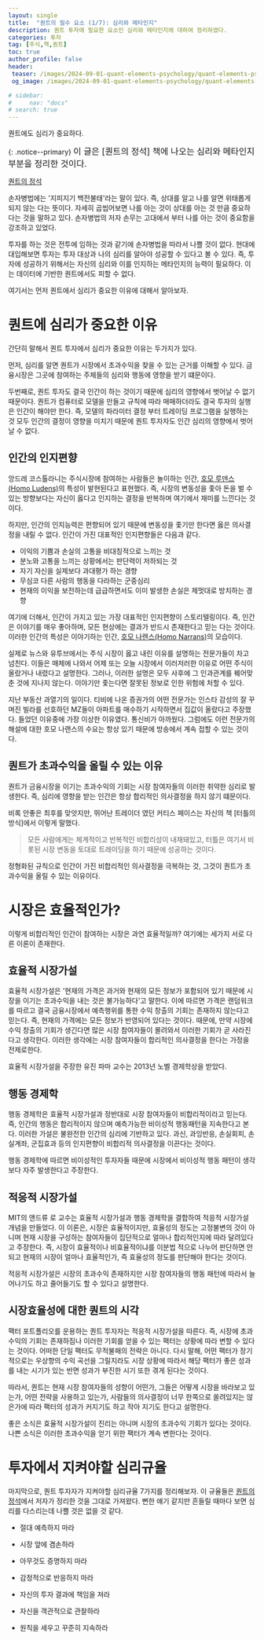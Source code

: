 ```yaml
---
layout: single
title:  "퀀트의 필수 요소 (1/7): 심리와 메타인지"
description: 퀀트 투자에 필요한 요소인 심리와 메타인지에 대하여 정리하였다.
categories: 투자
tag: [주식,책,퀀트]
toc: true
author_profile: false
header:
 teaser: /images/2024-09-01-quant-elements-psychology/quant-elements-psychology-thumbnail.webp
 og_image: /images/2024-09-01-quant-elements-psychology/quant-elements-psychology-thumbnail.webp

# sidebar:
#     nav: "docs"
# search: true
---
```

퀀트에도 심리가 중요하다.

{: .notice--primary}
<span style="font-size: 1.25em;">이 글은 [퀀트의 정석] 책에 나오는 심리와 메타인지 부분을 정리한 것이다.</span>

[퀀트의 정석](/투자/quant-way-book/)

손자병법에는 '지피지기 백전불태'라는 말이 있다. 즉, 상대를 알고 나를 알면 위태롭게 되지 않는 다는 뜻이다. 자세히 곱씹어보면 나를 아는 것이 상대를 아는 것 만큼 중요하다는 것을 말하고 있다. 손자병법의 저자 손무는 고대에서 부터 나를 아는 것이 중요함을 강조하고 있었다.

투자를 하는 것은 전투에 임하는 것과 같기에 손자병법을 따라서 나쁠 것이 없다. 현대에 대입해보면 투자는 투자 대상과 나의 심리를 알아야 성공할 수 있다고 볼 수 있다. 즉, 투자에 성공하기 위해서는 자신의 심리와 이를 인지하는 메타인지의 능력이 필요하다. 이는 데이터에 기반한 퀀트에서도 피할 수 없다.

여기서는 먼저 퀀트에서 심리가 중요한 이유에 대해서 알아보자.

# 퀀트에 심리가 중요한 이유
간단히 말해서 퀀트 투자에서 심리가 중요한 이유는 두가지가 있다.

먼저, 심리를 알면 퀀트가 시장에서 초과수익을 찾을 수 있는 근거를 이해할 수 있다. 금융시장은 그곳에 참여하는 주체들의 심리와 행동에 영향을 받기 떄문이다.

두번째로, 퀀트 투자도 결국 인간이 하는 것이기 때문에 심리의 영향에서 벗어날 수 없기 때문이다. 퀀트가 컴퓨터로 모델을 만들고 규칙에 따라 매매하더라도 결국 투자의 실행은 인간이 해야만 한다. 즉, 모델의 파라미터 결정 부터 트레이딩 프로그램을 실행하는 것 모두 인간의 결정이 영향을 미치기 때문에 퀀트 투자자도 인간 심리의 영향에서 벗어날 수 없다.

## 인간의 인지편향
앙드레 코스톨라니는 주식시장에 참여하는 사람들은 놀이하는 인간, [호모 루덴스(Homo Ludens)](https://ko.wikipedia.org/wiki/%ED%98%B8%EB%AA%A8_%EB%A3%A8%EB%8D%B4%EC%8A%A4)의 특성이 발현된다고 표현했다. 즉, 시장의 변동성을 좇아 돈을 벌 수 있는 방향보다는 자신이 옳다고 인지하는 결정을 반복하며 여기에서 재미를 느낀다는 것이다. 

하지만, 인간의 인지능력은 편향되어 있기 때문에 변동성을 좇기만 한다면 옳은 의사결정을 내릴 수 없다. 인간이 가진 대표적인 인지편향들은 다음과 같다. 
- 이익의 기쁨과 손실의 고통을 비대칭적으로 느끼는 것
- 분노와 고통을 느끼는 상황에서는 판단력이 저하되는 것
- 자기 자신을 실제보다 과대평가 하는 경향
- 무심코 다른 사람의 행동을 다라하는 군중심리
- 현재의 이익을 보전하는데 급급하면서도 이미 발생한 손실은 제멋대로 방치하는 경향

여기에 더해서, 인간이 가지고 있는 가장 대표적인 인지편향이 스토리텔링이다. 즉, 인간은 이야기를 매우 좋아하며, 모든 현상에는 결과가 반드시 존재한다고 믿는 다는 것이다. 이러한 인간의 특성은 이야기하는 인간, [호모 나렌스(Homo Narrans)](https://ko.wikipedia.org/wiki/%ED%98%B8%EB%AA%A8_%EB%82%98%EB%A0%8C%EC%8A%A4)의 모습이다. 

실제로 뉴스와 유투브에서는 주식 시장이 옳고 내린 이유를 설명하는 전문가들이 차고 넘친다. 이들은 매체에 나와서 어제 또는 오늘 시장에서 이러저러한 이유로 어떤 주식이 올랐거나 내렸다고 설명한다. 그러나, 이러한 설명은 모두 사후에 그 인과관계를 꿰어맞춘 것에 지나지 않는다. 이야기만 좇는다면 잘못된 정보로 인한 위험에 처할 수 있다. 

지난 부동산 과열기의 일이다. 티비에 나온 증권가의 어떤 전문가는 인스타 감성의 잘 꾸며진 빌라를 선호하던 MZ들이 아파트를 매수하기 시작하면서 집값이 올랐다고 주장했다. 들었던 이유중에 가장 이상한 이유였다. 통신비가 아까웠다. 그럼에도 이런 전문가의 해설에 대한 호모 나랜스의 수요는 항상 있기 때문에 방송에서 계속 접할 수 있는 것이다.

## 퀀트가 초과수익을 올릴 수 있는 이유
퀀트가 금융시장을 이기는 초과수익의 기회는 시장 참여자들의 이러한 취약한 심리로 발생한다. 즉, 심리에 영향을 받는 인간은 항상 합리적인 의사결정을 하지 않기 떄문이다. 

비록 안좋은 최후를 맞앗지만, 뛰어난 트레이더 였던 커티스 페이스는 자신의 책 [터틀의 방식]에서 이렇게 말했다. 

> 모든 사람에게는 체계적이고 반복적인 비합리성이 내재돼있고, 터틀은 여기서 비롯된 시장 변동을 토대로 트레이딩을 하기 때문에 성공하는 것이다.

정형화된 규칙으로 인간이 가진 비합리적인 의사결정을 극복하는 것, 그것이 퀀트가 초과수익을 올릴 수 있는 이유이다.

# 시장은 효율적인가?
이렇게 비합리적인 인간이 참여하는 시장은 과연 효율적일까? 
여기에는 세가지 서로 다른 이론이 존재한다. 

## 효율적 시장가설
효율적 시장가설은 '현재의 가격은 과거와 현재의 모든 정보가 포함되어 있기 때문에 시장을 이기는 초과수익을 내는 것은 불가능하다'고 말한다. 이에 따르면 가격은 랜덤워크를 따르고 결국 금융시장에서 예측행위를 통한 수익 창출의 기회는 존재하지 않는다고 믿는다. 즉, 현재의 가격에는 모든 정보가 반영되어 있다는 것이다. 때문에, 만약 시장에 수익 창출의 기회가 생긴다면 많은 시장 참여자들이 몰려와서 이러한 기회가 곧 사라진다고 생각한다. 이러한 생각에는 시장 참여자들이 합리적인 의사결정을 한다는 가정을 전제로한다. 

효율적 시장가설을 주장한 유진 파마 교수는 2013년 노벨 경제학상을 받았다. 

## 행동 경제학
행동 경제학은 효율적 시장가설과 정반대로 시장 참여자들이 비합리적이라고 믿는다. 즉, 인간의 행동은 합리적이지 않으며 예측가능한 비이성적 행동패턴을 지속한다고 본다. 이러한 가설은 불완전한 인간의 심리에 기반하고 있다. 과신, 과잉반응, 손실회피, 손실계좌, 군집효과 등의 인지편향이 비합리적 의사결정을 이끈다는 것이다. 

행동 경제학에 따르면 비이성적인 투자자들 때문에 시장에서 비이성적 행동 패턴이 생각보다 자주 발생한다고 주장한다. 

## 적응적 시장가설
MIT의 앤드류 로 교수는 효율적 시장가설과 행동 경제학을 결합하여 적응적 시장가설 개념을 만들었다. 이 이론은, 시장은 효율적이지만, 효율성의 정도는 고정불변의 것이 아니며 현재 시장을 구성하는 참여자들이 집단적으로 얼마나 합리적인지에 따라 달려있다고 주장한다. 즉, 시장이 효율적이나 비효율적이냐를 이분법 적으로 나누어 판단하면 안되고 현재의 시장이 얼마나 효율적인가, 즉 효율성의 정도를 판단해야 한다는 것이다.

적응적 시장가설은 시장의 초과수익 존재하지만 시장 참여자들의 행동 패턴에 따라서 늘어나기도 하고 줄어들기도 할 수 있다고 설명한다.

## 시장효율성에 대한 퀀트의 시각
팩터 포트폴리오를 운용하는 퀀트 투자자는 적응적 시장가설을 따른다. 즉, 시장에 초과수익의 기회는 존재하짐나 이러한 기회를 얻을 수 있는 팩터는 상황에 따라 변할 수 있다는 것이다. 어떠한 단일 팩터도 무적불패의 전략은 아니다. 다시 말해, 어떤 팩터가 장기적으로는 우상향의 수익 곡선을 그릴지라도 시장 상황에 따라서 해당 팩터가 좋은 성과를 내는 시기가 있는 반면 성과가 부진한 시기 또한 겪게 된다는 것이다. 

따라서, 퀀트는 현재 시장 참여자들의 성향이 어떤가, 그들은 어떻게 시장을 바라보고 있는가, 어떤 전략을 사용하고 있는가, 사람들의 의사결정이 너무 한쪽으로 쏠려있지는 않은가에 따라 팩터의 성과가 커지기도 하고 작아 지기도 한다고 설명한다.

좋은 소식은 효율적 시장가설이 진리는 아니며 시장의 초과수익 기회가 있다는 것이다. 나쁜 소식은 이러한 초과수익을 얻기 위한 팩터가 계속 변한다는 것이다. 

# 투자에서 지켜야할 심리규율
마지막으로, 퀀트 투자자가 지켜야할 심리규율 7가지를 정리해보자. 이 규율들은 [퀀트의 정석](/투자/quant-way-book/)에서 저자가 정리한 것을 그대로 가져왔다. 뻔한 얘기 같지만 흔들릴 때마다 보면 심리를 다스리는데 나쁠 것은 없을 것 같다. 

- 절대 예측하지 마라

- 시장 앞에 겸손하라

- 아무것도 증명하지 마라

- 감정적으로 반응하지 마라

- 자신의 투자 결과에 책임을 져라

- 자신을 객관적으로 관찰하라

- 원칙을 세우고 꾸준히 지속하라
